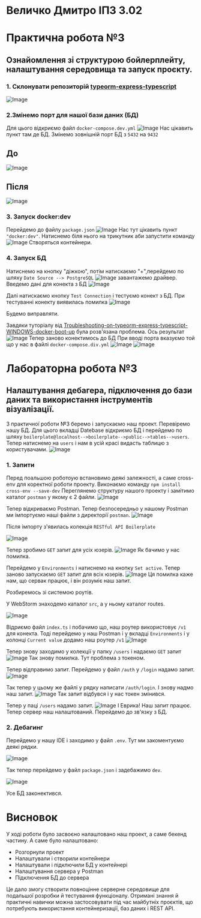 # Величко Дмитро ІПЗ 3.02
# Практична робота №3
## Ознайомлення зі структурою бойлерплейту, налаштування середовища та запуск проєкту.
### 1. Склонувати репозиторій [typeorm-express-typescript](https://github.com/mkosir/typeorm-express-typescript)
![Image](https://github.com/user-attachments/assets/4d34c64f-892f-4d4f-8363-7cf8df6df23a)


### 2.Змінемо порт для нашої бази даних (БД)
Для цього відкриємо файл ```docker-compose.dev.yml```
![Image](https://github.com/user-attachments/assets/81595688-3698-45cd-81b0-d8b68e6f4593)
Нас цікавить пункт там де БД.
Змінемо зовнішній порт БД з ```5432``` на ```9432```
## До
![Image](https://github.com/user-attachments/assets/eeb5feb7-3e20-48ff-bc87-b085875a2fe0)
## Після
![Image](https://github.com/user-attachments/assets/62c3ca0a-dfc5-4981-b3d0-945de4530030)

### 3. Запуск docker:dev
Перейдемо до файлу ```package.json```
![Image](https://github.com/user-attachments/assets/38d494c0-096c-4ef2-ab2c-ab6a1a08e456)
Нас тут цікавить пункт ```"docker:dev"```. Натиснемо біля нього на трикутник
аби запустити команду
![Image](https://github.com/user-attachments/assets/c77025bc-d7d2-4de8-b03d-a930855d7165)
Cтворяться контейнери.


### 4. Запуск БД
Натиснемо на кнопку "діжкою", потім натискаємо "+",перейдемо по шляху
```Date Source --> PostgreSQL```
![Image](https://github.com/user-attachments/assets/0736cc48-4ff7-4954-ac0c-8d75bc739357)
завантажемо драйвер.
Введемо дані для конекта з БД 
![Image](https://github.com/user-attachments/assets/a76a4bba-24da-4fdd-84c4-fa3886854bac)

Далі натискаємо кнопку ```Test Connection``` і тестуємо конект з БД. При тестуванні конекту виявилась помилка
![Image](https://github.com/user-attachments/assets/9b8219b3-c11e-456a-a7ea-2a80af69a24f)

Будемо виправляти.

Завдяки туторіалу від [Troubleshooting-on-typeorm-express-typescript-WINDOWS-docker-boot-up](https://github.com/OldAchoK/Troubleshooting-on-typeorm-express-typescript-WINDOWS-docker-boot-up/blob/213a973aa0891a281cbd1c6f6342700fe246f244/README.md) була розв'язана проблема.
Ось результат
![Image](https://github.com/user-attachments/assets/ae0f124d-0077-4673-adef-fc90c20e34a9)
Тепер заново конектимось до БД
При вводі порта вказуємо той що у нас в файлі ```docker-compose.div.yml```
![Image](https://github.com/user-attachments/assets/fe0eafbf-e4cc-4c06-bb39-6bc3f83527a5)
![Image](https://github.com/user-attachments/assets/260dd2d4-6190-4b39-9403-52fee9ab4770)


# Лабораторна робота №3
## Налаштування дебагера, підключення до бази даних та використання інструментів візуалізації.
З практичної роботи №3 беремо і запускаємо наш проект. Перевіремо нашу БД. Для цього вкладці Datebase відкриємо 
БД і перейдемо по шляху ```boilerplate@localhost-->boilerplate-->public-->tables-->users```.
Тепер натиснемо на ```users``` і нам в усій красі видасть таблицю з користувачами.
![Image](https://github.com/user-attachments/assets/b3b3e449-4aeb-49b8-9d9b-e0af650cc391)
### 1. Запити 
Перед поальшою роботоую встановимо деякі залежності, а саме cross-env для коректної роботи проекту.
Виконаємо комaнду ```npm install cross-env --save-dev```
Переглянемо структуру нашого проекту і замітимо каталог ```postman``` у якому є 2 файли.
![Image](https://github.com/user-attachments/assets/8591dc5e-5fb3-401c-89eb-667067ea1123)

Тепер відкриваємо Postman. Тепер безпосередньо у нашому Postman
ми імпортуємо наші файли з директорії ```postman```.
![Image](https://github.com/user-attachments/assets/c43453c9-0bf7-43be-a4a7-c75736ddd495)

Після імпорту з'явилась колекція ```RESTful API Boilerplate```

![Image](https://github.com/user-attachments/assets/eca645c2-6118-4272-8769-56cdac3e608d)

Тепер зробимо ```GET``` запит для усіх юзерів.
![Image](https://github.com/user-attachments/assets/186b1127-478a-4767-a1ec-baae9385dabb)
Як бачимо у нас помилка.

Перейдемо у ```Environments``` і натиснемо на кнопку ```Set active```.
Тепер заново запускаємо ```GET``` запит для всіх юзерів.
![Image](https://github.com/user-attachments/assets/9c76ee0c-8c79-4719-8a09-1459ab2bc164)
Ця помилка каже нам, що сервак працює, і він розуміє наш запит.

Розбиремось зі системою роутів.

У WebStorm знаходемо каталог ```src```, а у ньому каталог routes. 

![Image](https://github.com/user-attachments/assets/1e1be4fb-3161-4507-8fda-71755aada81d)

Відриємо файл ```index.ts``` і побачимо що, наш роутер використовує ```/v1``` для конекта.
Тоді перейдемо у наш Postman і у вкладці ```Environments``` і у колонці ```Current value``` додамо наш роутер ```/v1```
![Image](https://github.com/user-attachments/assets/dbcdbf56-b8b3-469e-89f0-ecf09275067b)

Тепер знову заходимо у колекції у папку ```/users``` і надаємо ```GET``` запит 
![Image](https://github.com/user-attachments/assets/1fb217fc-1f84-4f1f-81a0-64eee3870bdc)
Так знову помилка. Тут проблема з токеном.

Тепер відправимо запит. Перейдемо у файл ```/auth``` у ```/login``` надамо запит.
![Image](https://github.com/user-attachments/assets/ee62ae63-5ad5-4c27-97ac-97c5d6575196)

Так тепер у цьому же файлі у рядку написати ```/auth/login```. І знову надмо наш запит.
![Image](https://github.com/user-attachments/assets/8acd006e-c945-4cfc-b501-bd2494603dc0)
Так запит відбувся і у нас токен змінився.

Тепер у паці ```/users``` надамо запит.
![Image](https://github.com/user-attachments/assets/05a1c8a5-ca97-4e5c-83af-37cc04dddf5f)
І Еврика! Наш запит працює. Тепер сервер наш налаштований. Перейдемо до зв'язку з БД.

### 2. Дебагинг
Перейдемо у нашу IDE і заходимо у файл ```.env```. Тут ми закоментуємо деякі рядки.

![Image](https://github.com/user-attachments/assets/9d8352ce-a5dd-4dc7-8d45-7ee6e6fc3e84)

Так тепер перейдемо у файл ```package.json``` і задебажимо ```dev```.

![Image](https://github.com/user-attachments/assets/2815c56e-bcc9-4489-ae43-092131f55c72)

Усе БД законектився.

# Висновок
У ході роботи було засвоєно налаштовано наш проект, а саме бекенд частину. А саме було налаштовано:
- Розгорнули проект
- Налаштували і створили контейнери
- Налаштували і підключили БД у контейнері
- Налаштування сервера у Postman
- Підключення БД до сервера

Це дало змогу створити повноцінне серверне середовище для подальшої розробки й тестування функціоналу. Отримані знання й практичні навички можна застосовувати під час майбутніх проєктів, що потребують використання контейнеризації, баз даних і REST API.
